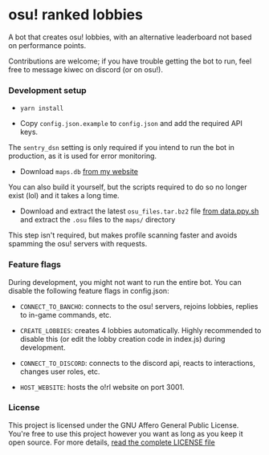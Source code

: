 # osu! ranked lobbies

A bot that creates osu! lobbies, with an alternative leaderboard not based on performance points.

Contributions are welcome; if you have trouble getting the bot to run, feel free to message kiwec on discord (or on osu!).

### Development setup

* `yarn install`

* Copy `config.json.example` to `config.json` and add the required API keys.

The `sentry_dsn` setting is only required if you intend to run the bot in production, as it is used for error monitoring.

* Download `maps.db` [from my website](https://osu.kiwec.net/maps.db)

You can also build it yourself, but the scripts required to do so no longer exist (lol) and it takes a long time.

* Download and extract the latest `osu_files.tar.bz2` file [from data.ppy.sh](https://data.ppy.sh/) and extract the `.osu` files to the `maps/` directory

This step isn't required, but makes profile scanning faster and avoids spamming the osu! servers with requests.

### Feature flags

During development, you might not want to run the entire bot. You can disable the following feature flags in config.json:

* `CONNECT_TO_BANCHO`: connects to the osu! servers, rejoins lobbies, replies to in-game commands, etc.

* `CREATE_LOBBIES`: creates 4 lobbies automatically. Highly recommended to disable this (or edit the lobby creation code in index.js) during development.

* `CONNECT_TO_DISCORD`: connects to the discord api, reacts to interactions, changes user roles, etc.

* `HOST_WEBSITE`: hosts the o!rl website on port 3001.

### License

This project is licensed under the GNU Affero General Public License. You're free to use this project however you want as long as you keep it open source. For more details, [read the complete LICENSE file](https://github.com/kiwec/osu-ranked-lobbies/blob/master/LICENSE)
